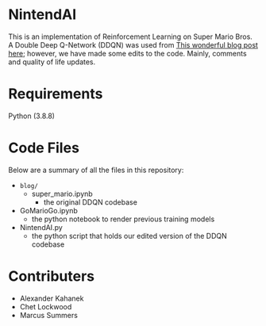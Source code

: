 # NintendAI

This is an implementation of Reinforcement Learning on Super Mario Bros. A Double Deep Q-Network (DDQN) was used from [This wonderful blog post here](https://blog.paperspace.com/building-double-deep-q-network-super-mario-bros/); however, we have made some edits to the code. Mainly, comments and quality of life updates.
 
# Requirements

Python (3.8.8)


# Code Files

Below are a summary of all the files in this repository:

+ `blog/`
  - super_mario.ipynb
    + the original DDQN codebase
+ GoMarioGo.ipynb
  - the python notebook to render previous training models
+ NintendAI.py
  - the python script that holds our edited version of the DDQN codebase 

 
# Contributers

+ Alexander Kahanek
+ Chet Lockwood
+ Marcus Summers
